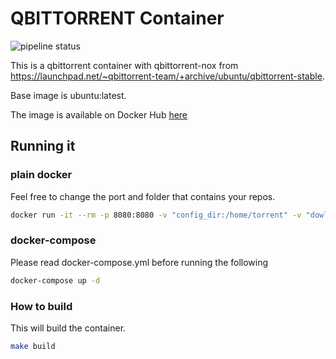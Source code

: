 # QBITTORRENT Container
![pipeline status](https://img.shields.io/gitlab/pipeline/chimbosonic/qbittorrent-container?link=https://gitlab.com/chimbosonic/qbittorrent-container/-/pipelines)

This is a qbittorrent container with qbittorrent-nox from https://launchpad.net/~qbittorrent-team/+archive/ubuntu/qbittorrent-stable.

Base image is ubuntu:latest.

The image is available on Docker Hub [here](https://hub.docker.com/repository/docker/chimbosonic/qbittorrent)

## Running it
### plain docker
Feel free to change the port and folder that contains your repos.

```bash
docker run -it --rm -p 8080:8080 -v "config_dir:/home/torrent" -v "dowload_dir:/downloads" --name qbittorrent -t chimbosonic/qbittorrent:latest
```

### docker-compose
Please read docker-compose.yml before running the following

```bash
docker-compose up -d
```

### How to build
This will build the container.

```bash
make build
```
